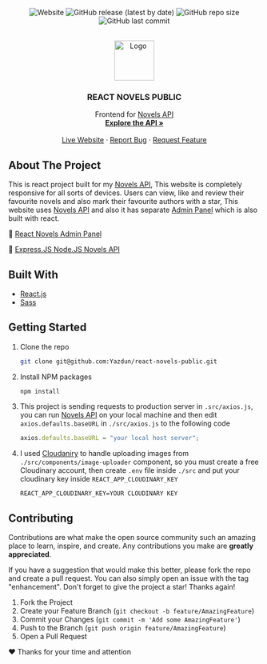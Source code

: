 <div id="top"></div>
<div align="center">

![Website](https://img.shields.io/website?down_color=red&down_message=DOWN&label=NETLIFY&logo=netlify&logoColor=white&style=for-the-badge&up_color=brightgreen&up_message=ACTIVE&url=https%3A%2F%2Freact-novels-public.netlify.app%2F)
![GitHub release (latest by date)](https://img.shields.io/github/v/release/Yazdun/react-novels-public?logo=github&logoColor=white&style=for-the-badge)
![GitHub repo size](https://img.shields.io/github/repo-size/Yazdun/react-novels-public?color=violet&logo=github&style=for-the-badge)
![GitHub last commit](https://img.shields.io/github/last-commit/Yazdun/react-novels-public?color=lightgray&logo=git&logoColor=white&style=for-the-badge)

<br />
  <a href="https://github.com/othneildrew/Best-README-Template">
    <img src="./public/favicon.ico" alt="Logo" width="80" height="80">
  </a>

  <h3 align="center">REACT NOVELS PUBLIC</h3>

  <p align="center">
    Frontend for <a href="https://github.com/Yazdun/nodejs-novels">Novels API</a>
    <br />
    <a href="https://github.com/Yazdun/nodejs-novels"><strong>Explore the API »</strong></a>
    <br />
    <br />
    <a href="https://react-novels-public.netlify.app/">Live Website</a>
    ·
    <a href="https://github.com/Yazdun/react-novels-public/issues">Report Bug</a>
    ·
    <a href="https://github.com/Yazdun/react-novels-public/issues">Request Feature</a>
  </p>
</div>

<!-- ABOUT THE PROJECT -->

## About The Project

This is react project built for my [Novels API](https://github.com/Yazdun/react-novels-public/issues), This website is completely responsive for all sorts of devices. Users can view, like and review their favourite novels and also mark their favourite authors with a star, This website uses [Novels API](https://github.com/Yazdun/react-novels-public/issues) and also it has separate [Admin Panel](https://github.com/Yazdun/react-novels-admin) which is also built with react.

🔗 [React Novels Admin Panel ](https://github.com/Yazdun/react-novels-admin)

🔗 [Express.JS Node.JS Novels API](https://github.com/Yazdun/react-novels-public/issues)

## Built With

- [React.js](https://reactjs.org/)
- [Sass](https://sass-lang.com/)

## Getting Started

1. Clone the repo
   ```sh
   git clone git@github.com:Yazdun/react-novels-public.git
   ```
2. Install NPM packages
   ```sh
   npm install
   ```
3. This project is sending requests to production server in `.src/axios.js`, you can run [Novels API](https://github.com/Yazdun/react-novels-public/issues) on your local machine and then edit `axios.defaults.baseURL` in `./src/axios.js` to the following code
   ```js
   axios.defaults.baseURL = "your local host server";
   ```
4. I used [Cloudaniry](https://cloudinary.com/) to handle uploading images from `./src/components/image-uploader` component, so you must create a free Cloudinary account, then create `.env` file inside `./src` and put your cloudinary key inside `REACT_APP_CLOUDINARY_KEY`
   ```
   REACT_APP_CLOUDINARY_KEY=YOUR CLOUDINARY KEY
   ```

## Contributing

Contributions are what make the open source community such an amazing place to learn, inspire, and create. Any contributions you make are **greatly appreciated**.

If you have a suggestion that would make this better, please fork the repo and create a pull request. You can also simply open an issue with the tag "enhancement".
Don't forget to give the project a star! Thanks again!

1. Fork the Project
2. Create your Feature Branch (`git checkout -b feature/AmazingFeature`)
3. Commit your Changes (`git commit -m 'Add some AmazingFeature'`)
4. Push to the Branch (`git push origin feature/AmazingFeature`)
5. Open a Pull Request

❤️ Thanks for your time and attention
